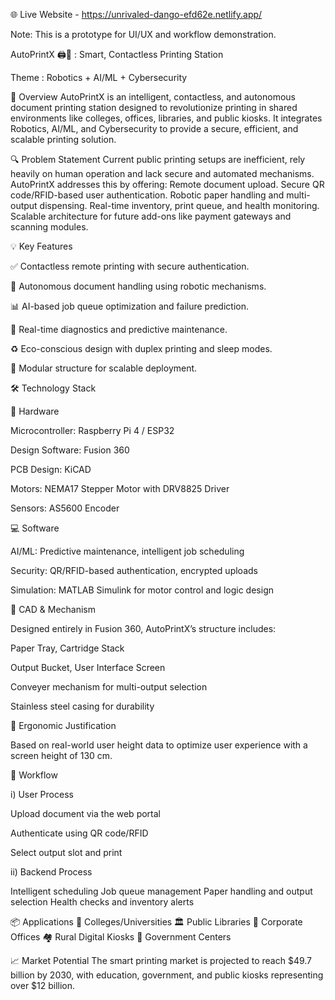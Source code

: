 🌐 Live Website -  https://unrivaled-dango-efd62e.netlify.app/

Note: This is a prototype for UI/UX and workflow demonstration.


AutoPrintX 🖨️🤖 : Smart, Contactless Printing Station 

Theme : Robotics + AI/ML + Cybersecurity


🚀 Overview
AutoPrintX is an intelligent, contactless, and autonomous document printing station designed to revolutionize printing in shared environments like colleges, offices, libraries, and public kiosks. It integrates Robotics, AI/ML, and Cybersecurity to provide a secure, efficient, and scalable printing solution.

🔍 Problem Statement
Current public printing setups are inefficient, rely heavily on human operation and lack secure and automated mechanisms. AutoPrintX addresses this by offering:
Remote document upload.
Secure QR code/RFID-based user authentication.
Robotic paper handling and multi-output dispensing.
Real-time inventory, print queue, and health monitoring.
Scalable architecture for future add-ons like payment gateways and scanning modules.

💡 Key Features

✅ Contactless remote printing with secure authentication.

🤖 Autonomous document handling using robotic mechanisms.

📊 AI-based job queue optimization and failure prediction.

🔧 Real-time diagnostics and predictive maintenance.

♻️ Eco-conscious design with duplex printing and sleep modes.

🧩 Modular structure for scalable deployment.

🛠️ Technology Stack


🔌 Hardware

Microcontroller: Raspberry Pi 4 / ESP32

Design Software: Fusion 360

PCB Design: KiCAD

Motors: NEMA17 Stepper Motor with DRV8825 Driver

Sensors: AS5600 Encoder


💻 Software

AI/ML: Predictive maintenance, intelligent job scheduling

Security: QR/RFID-based authentication, encrypted uploads

Simulation: MATLAB Simulink for motor control and logic design

🧠 CAD & Mechanism

Designed entirely in Fusion 360, AutoPrintX’s structure includes:

Paper Tray, Cartridge Stack

Output Bucket, User Interface Screen

Conveyer mechanism for multi-output selection

Stainless steel casing for durability

📐 Ergonomic Justification

Based on real-world user height data to optimize user experience with a screen height of 130 cm.


🔄 Workflow

i) User Process

Upload document via the web portal

Authenticate using QR code/RFID

Select output slot and print

ii) Backend Process

Intelligent scheduling
Job queue management
Paper handling and output selection
Health checks and inventory alerts

📦 Applications
🏫 Colleges/Universities
🏛️ Public Libraries
🏢 Corporate Offices
🏘️ Rural Digital Kiosks
🧾 Government Centers

📈 Market Potential
The smart printing market is projected to reach $49.7 billion by 2030, with education, government, and public kiosks representing over $12 billion.
